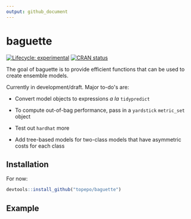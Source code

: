 ```yaml
---
output: github_document
---
```


<!-- README.md is generated from README.Rmd. Please edit that file -->


# baguette

<!-- badges: start -->
[![Lifecycle: experimental](https://img.shields.io/badge/lifecycle-experimental-orange.svg)](https://www.tidyverse.org/lifecycle/#experimental)
[![CRAN status](https://www.r-pkg.org/badges/version/baguette)](https://cran.r-project.org/package=baguette)
<!-- badges: end -->

The goal of baguette is to provide efficient functions that can be used to create ensemble models. 

Currently in development/draft. Major to-do's are:

 * Convert model objects to expressions _a la_ `tidypredict`
  
 * To compute out-of-bag performance, pass in a `yardstick` `metric_set` object

 * Test out `hardhat` more

 * Add tree-based models for two-class models that have asymmetric costs for each class 


## Installation

For now:

``` r
devtools::install_github("topepo/baguette")
```

## Example

